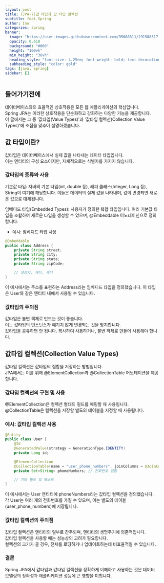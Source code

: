 ```yaml
---
layout: post
title: (JPA-7)값 타입과 값 타입 컬렉션
subtitle: feat.Spring
author: Ino
categories: spring
banner:
  image: "https://user-images.githubusercontent.com/95608811/291508517-1966009e-4c10-4089-a793-f3f778f31809.png"
  opacity: 0.618
  background: "#000"
  height: "100vh"
  min_height: "38vh"
  heading_style: "font-size: 4.25em; font-weight: bold; text-decoration: underline"
  subheading_style: "color: gold"
tags: [java, spring]
sidebar: []
---
```


## 들어가기전에
데이터베이스와의 효율적인 상호작용은 모든 웹 애플리케이션의 핵심입니다.   
Spring JPA는 이러한 상호작용을 단순화하고 강화하는 다양한 기능을 제공합니다.   
이 글에서는 그 중 '값타입(Value Types)'과 '값타입 컬렉션(Collection Value Types)'에 초점을 맞추어 설명하겠습니다.   

## 값 타입이란?
값타입은 데이터베이스에서 실제 값을 나타내는 데이터 타입입니다.   
이는 엔티티의 구성 요소이지만, 자체적으로는 식별자를 가지지 않습니다.   

### 값타입의 종류와 사용
기본값 타입: 자바의 기본 타입(int, double 등), 래퍼 클래스(Integer, Long 등), String이 여기에 해당합니다. 이들은 데이터의 실제 값을 나타내며, 값이 변경되면 새로운 값으로 대체됩니다.   

임베디드 타입(Embedded Types): 사용자가 정의한 복합 타입입니다. 여러 기본값 타입을 조합하여 새로운 타입을 생성할 수 있으며, @Embeddable 어노테이션으로 정의합니다.    

- 예시: 임베디드 타입 사용
```java
@Embeddable
public class Address {
    private String street;
    private String city;
    private String state;
    private String zipCode;

    // 생성자, 게터, 세터
}

```

이 예시에서는 주소를 표현하는 Address라는 임베디드 타입을 정의했습니다. 이 타입은 User와 같은 엔티티 내에서 사용될 수 있습니다.   

### 값타입의 주의점

값타입은 불변 객체로 만드는 것이 좋습니다.    
이는 값타입의 인스턴스가 예기치 않게 변경되는 것을 방지합니다.    
값타입을 공유하면 안 됩니다. 복사하여 사용하거나, 불변 객체로 만들어 사용해야 합니다.   

## 값타입 컬렉션(Collection Value Types)

값타입 컬렉션은 값타입의 집합을 저장하는 방법입니다.    
JPA에서는 이를 위해 @ElementCollection과 @CollectionTable 어노테이션을 제공합니다.    

### 값타입 컬렉션의 구현 및 사용

@ElementCollection은 컬렉션 형태의 필드를 매핑할 때 사용됩니다.   
@CollectionTable은 컬렉션을 저장할 별도의 테이블을 지정할 때 사용됩니다.    

### 예시: 값타입 컬렉션 사용

```java
@Entity
public class User {
    @Id
    @GeneratedValue(strategy = GenerationType.IDENTITY)
    private Long id;

    @ElementCollection
    @CollectionTable(name = "user_phone_numbers", joinColumns = @JoinColumn(name = "user_id"))
    private Set<String> phoneNumbers; // 전화번호 집합

    // 기타 필드 및 메소드
}

```

이 예시에서는 User 엔티티에 phoneNumbers라는 값타입 컬렉션을 정의했습니다.    
각 User는 여러 개의 전화번호를 가질 수 있으며, 이는 별도의 테이블(user_phone_numbers)에 저장됩니다.   


### 값타입 컬렉션의 주의점

값타입 컬렉션은 엔티티의 일부로 간주되며, 엔티티의 생명주기에 의존적입니다.   
값타입 컬렉션을 사용할 때는 성능상의 고려가 필요합니다.     
컬렉션의 크기가 클 경우, 전체를 로딩하거나 업데이트하는데 비효율적일 수 있습니다.   

### 결론

Spring JPA에서 값타입과 값타입 컬렉션을 정확하게 이해하고 사용하는 것은 데이터 모델링의 정확성과 애플리케이션 성능에 큰 영향을 미칩니다.    